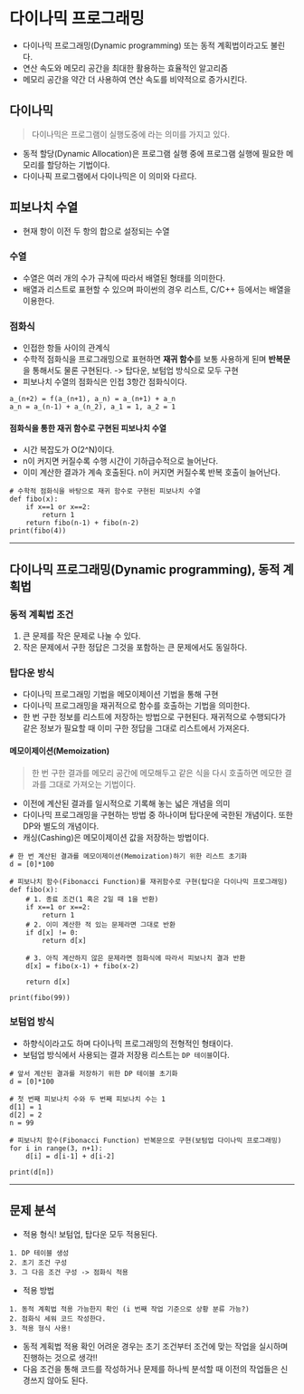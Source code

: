 # 다이나믹 프로그래밍 

* 다이나믹 프로그래밍(Dynamic programming) 또는 동적 계획법이라고도 불린다.
* 연산 속도와 메모리 공간을 최대한 활용하는 효율적인 알고리즘
* 메모리 공간을 약간 더 사용하여 연산 속도를 비약적으로 증가시킨다. 

## 다이나믹
> 다이나믹은 프로그램이 실행도중에 라는 의미를 가지고 있다.
* 동적 할당(Dynamic Allocation)은 프로그램 실행 중에 프로그램 실행에 필요한 메모리를 할당하는 기법이다.
* 다이나픽 프로그램에서 다이나믹은 이 의미와 다르다.

## 피보나치 수열

* 현재 항이 이전 두 항의 합으로 설정되는 수열

### 수열
* 수열은 여러 개의 수가 규칙에 따라서 배열된 형태를 의미한다.
* 배열과 리스트로 표현할 수 있으며 파이썬의 경우 리스트, C/C++ 등에서는 배열을 이용한다. 


### 점화식
* 인접한 항들 사이의 관계식
* 수학적 점화식을 프로그래밍으로 표현하면 **재귀 함수**를 보통 사용하게 된며 **반복문**을 통해서도 물론 구현된다. -> 탑다운, 보텀업 방식으로 모두 구현
* 피보나치 수열의 점화식은 인접 3항간 점화식이다. 
~~~
a_(n+2) = f(a_(n+1), a_n) = a_(n+1) + a_n
a_n = a_(n-1) + a_(n_2), a_1 = 1, a_2 = 1 
~~~

#### 점화식을 통한 재귀 함수로 구현된 피보나치 수열

* 시간 복잡도가 O(2^N)이다.
* n이 커지면 커질수록 수행 시간이 기하급수적으로 늘어난다. 
* 이미 계산한 결과가 계속 호출된다. n이 커지면 커질수록 반복 호출이 늘어난다. 
~~~
# 수학적 점화식을 바탕으로 재귀 함수로 구현된 피보나치 수열
def fibo(x):
    if x==1 or x==2:
        return 1
    return fibo(n-1) + fibo(n-2)
print(fibo(4))
~~~

---

## 다이나믹 프로그래밍(Dynamic programming), 동적 계획법

### 동적 계획법 조건
1. 큰 문제를 작은 문제로 나눌 수 있다.
2. 작은 문제에서 구한 정답은 그것을 포함하는 큰 문제에서도 동일하다.

### 탑다운 방식
* 다이나믹 프로그래밍 기법을 메모이제이션 기법을 통해 구현 
* 다이나믹 프로그래밍을 재귀적으로 함수를 호출하는 기법을 의미한다. 
* 한 번 구한 정보를 리스트에 저장하는 방법으로 구현된다. 재귀적으로 수행되다가 같은 정보가 필요할 때 이미 구한 정답을 그대로 리스트에서 가져온다. 

#### 메모이제이션(Memoization)
> 한 번 구한 결과를 메모리 공간에 메모해두고 같은 식을 다시 호출하면 메모한 결과를 그대로 가져오는 기법이다.
* 이전에 계산된 결과를 일시적으로 기록해 놓는 넓은 개념을 의미 
* 다이나믹 프로그래밍을 구현하는 방법 중 하나이며 탑다운에 국한된 개념이다. 또한 DP와 별도의 개념이다.
* 캐싱(Cashing)은 메모이제이션 값을 저장하는 방법이다.

~~~
# 한 번 계산된 결과를 메모이제이션(Memoization)하기 위한 리스트 초기화
d = [0]*100

# 피보나치 함수(Fibonacci Function)를 재귀함수로 구현(탑다운 다이나믹 프로그래밍)
def fibo(x):
    # 1. 종료 조건(1 혹은 2일 때 1을 반환)
    if x==1 or x==2:
        return 1
    # 2. 이미 계산한 적 있는 문제라면 그대로 반환
    if d[x] != 0:
        return d[x]

    # 3. 아직 계산하지 않은 문제라면 점화식에 따라서 피보나치 결과 반환
    d[x] = fibo(x-1) + fibo(x-2)
    
    return d[x]

print(fibo(99))
~~~

### 보텀업 방식
* 하향식이라고도 하며 다이나믹 프로그래밍의 전형적인 형태이다.
* 보텀업 방식에서 사용되는 결과 저장용 리스트는 `DP 테이블`이다.
~~~
# 앞서 계산된 결과를 저장하기 위한 DP 테이블 초기화
d = [0]*100

# 첫 번째 피보나치 수와 두 번째 피보나치 수는 1
d[1] = 1
d[2] = 2
n = 99

# 피보나치 함수(Fibonacci Function) 반복문으로 구현(보텀업 다이나믹 프로그래밍)
for i in range(3, n+1):
    d[i] = d[i-1] + d[i-2]

print(d[n])
~~~

---

## 문제 분석

* 적용 형식! 보텀업, 탑다운 모두 적용된다. 
~~~
1. DP 테이블 생성
2. 초기 조건 구성
3. 그 다음 조건 구성 -> 점화식 적용
~~~

* 적용 방법
~~~
1. 동적 계획법 적용 가능한지 확인 (i 번째 작업 기준으로 상황 분류 가능?)
2. 점화식 세워 코드 작성한다.
3. 적용 형식 사용!
~~~
* 동적 계획법 적용 확인 어려운 경우는 초기 조건부터 조건에 맞는 작업을 실시하며 진행하는 것으로 생각!!
* 다음 조건을 통해 코드를 작성하거나 문제를 하나씩 분석할 때 이전의 작업들은 신경쓰지 않아도 된다. 